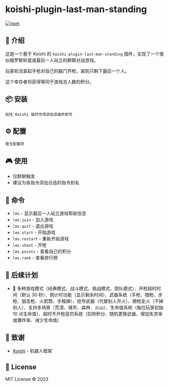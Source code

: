 # koishi-plugin-last-man-standing

[![npm](https://img.shields.io/npm/v/koishi-plugin-last-man-standing?style=flat-square)](https://www.npmjs.com/package/koishi-plugin-last-man-standing)

## 🎈 介绍

这是一个基于 Koishi 的 `koishi-plugin-last-man-standing` 插件，实现了一个类似俄罗斯轮盘或最后一人站立的群聊对战游戏。

玩家轮流拿起手枪对自己的脑门开枪，直到只剩下最后一个人。

这个幸存者将获得等同于游戏总人数的积分。


## 📦 安装

```
前往 Koishi 插件市场添加该插件即可
```

## ⚙️ 配置

```
暂无配置项
```

## 🎮 使用

- 仅群聊触发
- 建议为各指令添加合适的指令别名

## 📝 命令

* `lms` - 显示最后一人站立游戏帮助信息
* `lms.join` - 加入游戏
* `lms.quit` - 退出游戏
* `lms.start` - 开始游戏
* `lms.restart` - 重新开始游戏
* `lms.shoot` - 开枪
* `lms.points` - 查看自己的积分
* `lms.rank` - 查看排行榜

## 🌠 后续计划

* 🤖 多种游戏模式（经典模式、战斗模式、挑战模式、团队模式）、开枪超时时间（默认 30 秒）、倒计时功能（显示剩余时间）、武器系统（手枪、猎枪、步枪、狙击枪、火箭筒、手榴弹）、抢夺武器（代替别人开火）、擦枪走火（干掉别人）、支持多场景（荒漠、城市、森林、火山）、生命值系统（每位玩家初始 10 点生命值）、超时不开枪惩罚系统（扣除积分、随机更换武器、增加失灵率或爆炸率、减少生命值）

## 🙏 致谢

* [Koishi](https://koishi.chat/) - 机器人框架

## 📄 License

MIT License © 2023
